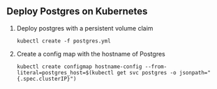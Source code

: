 ## Deploy Postgres on Kubernetes
1. Deploy postgres with a persistent volume claim
   ```
   kubectl create -f postgres.yml
   ```

2. Create a config map with the hostname of Postgres
   ```
   kubectl create configmap hostname-config --from-literal=postgres_host=$(kubectl get svc postgres -o jsonpath="{.spec.clusterIP}")
  ```